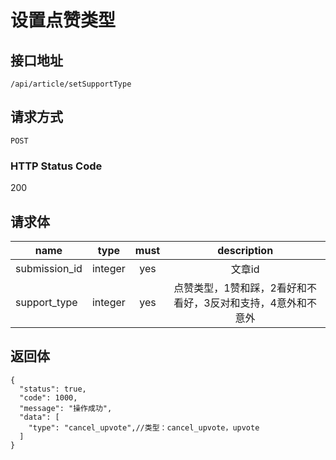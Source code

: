 # 设置点赞类型

## 接口地址

`/api/article/setSupportType`

## 请求方式

`POST`

### HTTP Status Code

200

## 请求体

| name     | type     | must     | description |
|----------|:--------:|:--------:|:--------:|
| submission_id   | integer   | yes     | 文章id |
| support_type   | integer   | yes     | 点赞类型，1赞和踩，2看好和不看好，3反对和支持，4意外和不意外 |



## 返回体

```json5
{
  "status": true,
  "code": 1000,
  "message": "操作成功",
  "data": [
    "type": "cancel_upvote",//类型：cancel_upvote，upvote
  ]
}
``` 
